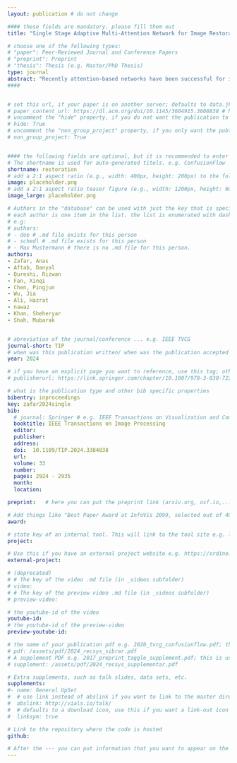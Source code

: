 ```yaml
---
layout: publication # do not change

#### these fields are mandatory. please fill them out
title: "Single Stage Adaptive Multi-Attention Network for Image Restoration" # title of your publication 

# choose one of the following types:
# "paper": Peer-Reviewed Journal and Conference Papers
# "preprint": Preprint
# "thesis": Thesis (e.g. Master/PhD Thesis)
type: journal
abstract: "Recently attention-based networks have been successful for image restoration tasks. However, existing methods are either computationally expensive or have limited receptive fields, adding constraints to the model. They are also less resilient in spatial and contextual aspects and lack pixel-to-pixel correspondence, which may degrade feature representations. In this paper, we propose a novel and computationally efficient architecture Single Stage Adaptive Multi-Attention Network (SSAMAN) for image restoration tasks, particularly for image denoising and image deblurring. SSAMAN efficiently addresses computational challenges and expands receptive fields, enhancing robustness in spatial and contextual feature representation. Its Adaptive Multi-Attention Module (AMAM), which consists of Adaptive Pixel Attention Branch (APAB) and an Adaptive Channel Attention Branch (ACAB), uniquely integrates channel and pixel-wise dimensions, significantly improving sensitivity to edges, shapes, and textures. We perform extensive experiments and ablation studies to validate the performance of SSAMAN. Our model shows state-of-the-art results on various benchmarks, for example, on image denoising tasks, SSAMAN achieves a notable 40.08 dB PSNR on SIDD dataset, outperforming Restormer by 0.06 dB PSNR, with 41.02% less computational cost, and achieves a 40.05 dB PSNR on the DND dataset. For image deblurring, SSAMAN achieves 33.53 dB PSNR on GoPro dataset. Code and models are available at Github."
####


# set this url, if your paper is on another server; defaults to data.jku-vds-lab.at
# paper_content_url: https://dl.acm.org/doi/10.1145/3604915.3608838 # https://dl.acm.org/doi/abs/10.1145/3511808.3557656
# uncomment the "hide" property, if you do not want the publication to be displayed on the website (usually you don't need this)
# hide: True
# uncomment the "non_group_project" property, if you only want the publication to be displayed on your personal page (i.e. publications where you contributed, but does not have anything to do with the Vis Group e.g. Master Thesis,...)
# non_group_project: True


#### the following fields are optional, but it is recommended to enter as much information as possible
# The shortname is used for auto-generated titels. e.g. ConfusionFlow
shortname: restoration
# add a 2:1 aspect ratio (e.g., width: 400px, height: 200px) to the folder /assets/images/papers/ e.g. 2020_tvcg_confusionflow.png
image: placeholder.png
# add a 2:1 aspect ratio teaser figure (e.g., width: 1200px, height: 600px) to the folder /assets/images/papers/ e.g. 2020_tvcg_confusionflow_teaser.png
image_large: placeholder.png

# Authors in the "database" can be used with just the key that is specified in the corresponding .md file (usually it is the lastname in lower case e.g. doe). Authors that do not have an individual page here should be stated with their full name (e.g. John Doe)
# each author is one item in the list. the list is enumerated with dashes ("-")
# e.g:
# authors:
# - doe # .md file exists for this person
# - schedl # .md file exists for this person
# - Max Mustermann # there is no .md file for this person.
authors:
- Zafar, Anas 
- Aftab, Danyal 
- Qureshi, Rizwan 
- Fan, Xinqi 
- Chen, Pingjun 
- Wu, Jia 
- Ali, Hazrat 
- nawaz
- Khan, Sheheryar 
- Shah, Mubarak


# abreviation of the journal/conference ... e.g. IEEE TVCG
journal-short: TIP
# when was this publication written/ when was the publication accepted (e.g. 2020)
year: 2024

# if you have an explicit page you want to reference, use this tag; otherwise it will be generated from your doi
# publisherurl: https://link.springer.com/chapter/10.1007/978-3-030-72240-1_60 # add link to publisher page of your publication

# what is the publication type and other bib specific properties
bibentry: inproceedings
key: zafar2024single
bib:
  # journal: Springer # e.g. IEEE Transactions on Visualization and Computer Graphics (to appear)
  booktitle: IEEE Transactions on Image Processing
  editor: 
  publisher:
  address: 
  doi:  10.1109/TIP.2024.3384838
  url:  
  volume: 33
  number: 
  pages: 2924 - 2935
  month: 
  location: 

preprint:	# here you can put the preprint link (arxiv.org, osf.io,...) e.g. https://arxiv.org/abs/1910.00969

# Add things like "Best Paper Award at InfoVis 2099, selected out of 4000 submissions"
award:

# state key of an internal tool. This will link to the tool site e.g. lineup (usually not needed)
project: 

# Use this if you have an external project website e.g. https://ordino.caleydoapp.org/
external-project: 

# (deprecated)
# # The key of the video .md file (in _videos subfolder)
# video: 
# # The key of the preview video .md file (in _videos subfolder)
# preview-video:

# the youtube-id of the video
youtube-id:
# the youtube-id of the preview-video
preview-youtube-id: 

# the name of your publication pdf e.g. 2020_tvcg_confusionflow.pdf; this is usually uploaded to the caleydo aws server
# pdf: /assets/pdf/2024_recsys_sibrar.pdf
# A supplement PDF e.g. 2017_preprint_taggle_supplement.pdf; this is usually uploaded to the caleydo aws server
# supplement: /assets/pdf/2024_recsys_supplementar.pdf

# Extra supplements, such as talk slides, data sets, etc.
supplements:
#- name: General UpSet
#  # use link instead of abslink if you want to link to the master directory
#  abslink: http://vials.io/talk/
#  # defaults to a download icon, use this if you want a link-out icon
#  linksym: true

# Link to the repository where the code is hosted
github:

# After the --- you can put information that you want to appear on the website using markdown formatting or HTML. A good example are acknowledgements, extra references, an erratum, etc.
---
```

